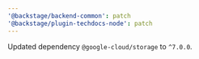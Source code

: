 ```yaml
---
'@backstage/backend-common': patch
'@backstage/plugin-techdocs-node': patch
---
```


Updated dependency `@google-cloud/storage` to `^7.0.0`.
